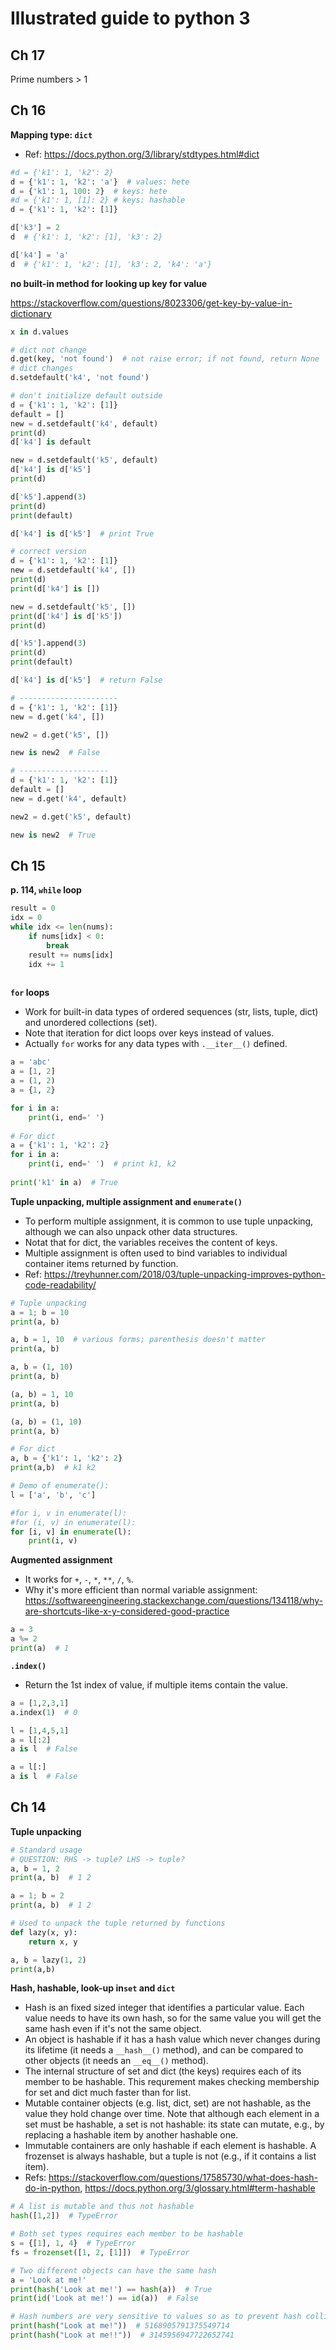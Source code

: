 # Illustrated guide to python 3



## Ch 17

Prime numbers > 1



## Ch 16

**Mapping type: `dict`**

- Ref: https://docs.python.org/3/library/stdtypes.html#dict

```python
#d = {'k1': 1, 'k2': 2}
d = {'k1': 1, 'k2': 'a'}  # values: hete
d = {'k1': 1, 100: 2}  # keys: hete
#d = {'k1': 1, [1]: 2} # keys: hashable
d = {'k1': 1, 'k2': [1]}

d['k3'] = 2
d  # {'k1': 1, 'k2': [1], 'k3': 2}

d['k4'] = 'a'
d  # {'k1': 1, 'k2': [1], 'k3': 2, 'k4': 'a'}
```

**no built-in method for looking up key for value**

https://stackoverflow.com/questions/8023306/get-key-by-value-in-dictionary

```python
x in d.values

# dict not change
d.get(key, 'not found')  # not raise error; if not found, return None
# dict changes
d.setdefault('k4', 'not found')

# don't initialize default outside
d = {'k1': 1, 'k2': [1]}
default = []
new = d.setdefault('k4', default)
print(d)
d['k4'] is default

new = d.setdefault('k5', default)
d['k4'] is d['k5']
print(d)

d['k5'].append(3)
print(d)
print(default)

d['k4'] is d['k5']  # print True

# correct version
d = {'k1': 1, 'k2': [1]}
new = d.setdefault('k4', [])
print(d)
print(d['k4'] is [])

new = d.setdefault('k5', [])
print(d['k4'] is d['k5'])
print(d)

d['k5'].append(3)
print(d)
print(default)

d['k4'] is d['k5']  # return False

# ----------------------
d = {'k1': 1, 'k2': [1]}
new = d.get('k4', [])

new2 = d.get('k5', [])

new is new2  # False

# --------------------
d = {'k1': 1, 'k2': [1]}
default = []
new = d.get('k4', default)

new2 = d.get('k5', default)

new is new2  # True
```





## Ch 15

**p. 114, `while` loop**

```python
result = 0 
idx = 0 
while idx <= len(nums): 
    if nums[idx] < 0: 
        break 
    result += nums[idx] 
    idx += 1 
                                                                                                                   
```

**`for` loops**

* Work for built-in data types of ordered sequences (str, lists, tuple, dict) and unordered collections (set).
* Note that iteration for dict loops over keys instead of values.
* Actually `for` works for any data types with `.__iter__()` defined.

```python
a = 'abc'
a = [1, 2]
a = (1, 2)
a = {1, 2}

for i in a:
    print(i, end=' ')
    
# For dict
a = {'k1': 1, 'k2': 2}
for i in a:
    print(i, end=' ')  # print k1, k2
    
print('k1' in a)  # True
```

**Tuple unpacking, multiple assignment and `enumerate()`**

* To perform multiple assignment, it is common to use tuple unpacking, although we can also unpack other data structures.
* Notat that for dict, the variables receives the content of keys.
* Multiple assignment is often used to bind variables to individual container items returned by function.
* Ref: https://treyhunner.com/2018/03/tuple-unpacking-improves-python-code-readability/

```python
# Tuple unpacking
a = 1; b = 10
print(a, b)

a, b = 1, 10  # various forms; parenthesis doesn't matter
print(a, b)

a, b = (1, 10)
print(a, b)

(a, b) = 1, 10
print(a, b)

(a, b) = (1, 10)
print(a, b)

# For dict
a, b = {'k1': 1, 'k2': 2}
print(a,b)  # k1 k2

# Demo of enumerate():
l = ['a', 'b', 'c']

#for i, v in enumerate(l):
#for (i, v) in enumerate(l):
for [i, v] in enumerate(l):
    print(i, v)
```

**Augmented assignment**
* It works for `+`, `-`, `*`, `**`, `/`, `%`.
* Why it's more efficient than normal variable assignment: https://softwareengineering.stackexchange.com/questions/134118/why-are-shortcuts-like-x-y-considered-good-practice

```python
a = 3
a %= 2
print(a)  # 1
```

**`.index()`**

* Return the 1st index of value, if multiple items contain the value.

```python
a = [1,2,3,1]
a.index(1)  # 0

l = [1,4,5,1]
a = l[:2]
a is l  # False

a = l[:]
a is l  # False
```





## Ch 14

**Tuple unpacking**

```python
# Standard usage
# QUESTION: RHS -> tuple? LHS -> tuple?
a, b = 1, 2
print(a, b)  # 1 2

a = 1; b = 2
print(a, b)  # 1 2

# Used to unpack the tuple returned by functions
def lazy(x, y):
    return x, y

a, b = lazy(1, 2)
print(a,b)
```



**Hash, hashable, look-up in`set` and `dict`**

 * Hash is an fixed sized integer that identifies a particular value. Each value needs to have its own hash, so for the same value you will get the same hash even if it's not the same object.
 * An object is hashable if it has a hash value which never changes during its lifetime (it needs a `__hash__()` method), and can be compared to other objects (it needs an `__eq__()` method).
 * The internal structure of set and dict (the keys) requires each of its member to be hashable. This requrement makes checking membership for set and dict much faster than for list.
 * Mutable container objects (e.g. list, dict, set) are not hashable, as the value they hold change over time. Note that although each element in a set must be hashable, a set is not hashable: its state can mutate, e.g., by replacing a hashable item by another hashable one.
 * Immutable containers are only hashable if each element is hashable. A frozenset is always hashable, but a tuple is not (e.g., if it contains a list item).
 * Refs: https://stackoverflow.com/questions/17585730/what-does-hash-do-in-python, https://docs.python.org/3/glossary.html#term-hashable

```python
# A list is mutable and thus not hashable
hash([1,2])  # TypeError

# Both set types requires each member to be hashable
s = {[1], 1, 4}  # TypeError
fs = frozenset([1, 2, [1]])  # TypeError

# Two different objects can have the same hash
a = 'Look at me!'
print(hash('Look at me!') == hash(a))  # True
print(id('Look at me!') == id(a))  # False

# Hash numbers are very sensitive to values so as to prevent hash collisions
print(hash("Look at me!"))  # 5168905791375549714
print(hash("Look at me!!"))  # 3145956947722652741
```
